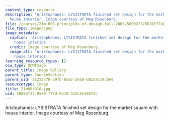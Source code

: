```yaml
---
content_type: resource
description: 'Aristophanes: LYSISTRATA finished set design for the market square with
  house interior. Image courtesy of Meg Rosenburg.'
file: /courses/21m-603-principles-of-design-fall-2005/50003f370530f77d8310b12c5e18672c_21m603010.jpg
file_type: image/jpeg
image_metadata:
  caption: 'Aristophanes: LYSISTRATA finished set design for the market square with
    house interior.'
  credit: Image courtesy of Meg Rosenburg.
  image-alt: 'Aristophanes: LYSISTRATA finished set design for the market square with
    house interior.'
learning_resource_types: []
ocw_type: OCWImage
parent_title: Image Gallery
parent_type: CourseSection
parent_uid: 51233470-b9fb-0ce2-2e58-d82a7c19c0e9
resourcetype: Image
title: 21m603010.jpg
uid: 50003f37-0530-f77d-8310-b12c5e18672c
---
```

Aristophanes: LYSISTRATA finished set design for the market square with house interior. Image courtesy of Meg Rosenburg.


